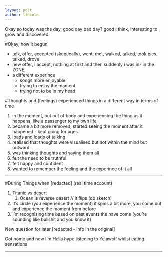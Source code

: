 ```yaml
---
layout: post
author: lincoln
---
```

Okay so today was the day, good day bad day? good i think, interesting to grow and discovered!

#Okay, how it begun
- talk, offer, accepted (skeptically), went, met, walked, talked, took pics, talked, drove
- new offer, i accept, nothing at first and then suddenly i was in- in the ZONE,
- a different experince
    - songs more enjoyable
    - trying to enjoy the moment 
    - trying not to be in my head 
    
#Thoughts and (feelings)
experienced things in a different way in terms of time 
1. in the moment, but out of body and experiencing the thing as it happens, like a passenger to my own life
2. became a bit more removed, started seeing the moment after it happened - kept going for ages 
3. loads and loads of talking 
4. realised that thoughts were visualised but not within the mind but outward 
5. was thinking thoughts and saying them all
6. felt the need to be truthful
7. felt happy and confident
8. wanted to remember the feeling and the experince of it all

---
#During
Things when [redacted] (real time account)

1. Titanic vs desert
    1. Ocean is reverse desert // it flips (do sketch)
2. It’s circle (you experience the moment) it spins a bit more, you come out and experience the moment from before
3. I’m recognising time based on past events the have come (you’re sounding like bullshit and you know it)


New question for later
[redacted - info in the original]


Got home and now I’m Hella hype listening to Yelawolf whilst eating sensations

---


